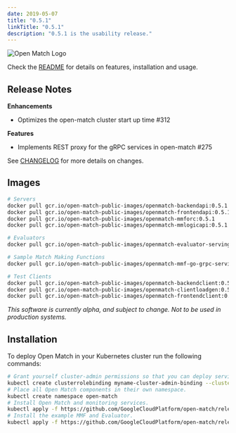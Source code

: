 ```yaml
---
date: 2019-05-07
title: "0.5.1"
linkTitle: "0.5.1"
description: "0.5.1 is the usability release."
---
```


![Open Match Logo](../../../../../images/logo-with-name.png)

Check the [README](https://github.com/GoogleCloudPlatform/open-match/tree/release-0.5) for details on features, installation and usage.

Release Notes
-------------
**Enhancements**

 * Optimizes the open-match cluster start up time #312 

**Features**

 * Implements REST proxy for the gRPC services in open-match #275 

See [CHANGELOG](https://github.com/GoogleCloudPlatform/open-match/blob/release-0.5.1/CHANGELOG.md) for more details on changes.

Images
------

```bash
# Servers
docker pull gcr.io/open-match-public-images/openmatch-backendapi:0.5.1
docker pull gcr.io/open-match-public-images/openmatch-frontendapi:0.5.1
docker pull gcr.io/open-match-public-images/openmatch-mmforc:0.5.1
docker pull gcr.io/open-match-public-images/openmatch-mmlogicapi:0.5.1

# Evaluators
docker pull gcr.io/open-match-public-images/openmatch-evaluator-serving:0.5.1

# Sample Match Making Functions
docker pull gcr.io/open-match-public-images/openmatch-mmf-go-grpc-serving-simple:0.5.1

# Test Clients
docker pull gcr.io/open-match-public-images/openmatch-backendclient:0.5.1
docker pull gcr.io/open-match-public-images/openmatch-clientloadgen:0.5.1
docker pull gcr.io/open-match-public-images/openmatch-frontendclient:0.5.1
```

_This software is currently alpha, and subject to change. Not to be used in production systems._

Installation
------------

To deploy Open Match in your Kubernetes cluster run the following commands:

```bash
# Grant yourself cluster-admin permissions so that you can deploy service accounts.
kubectl create clusterrolebinding myname-cluster-admin-binding --clusterrole=cluster-admin --user=$(YOUR_KUBERNETES_USER_NAME)
# Place all Open Match components in their own namespace.
kubectl create namespace open-match
# Install Open Match and monitoring services.
kubectl apply -f https://github.com/GoogleCloudPlatform/open-match/releases/download/v0.5.1/install.yaml --namespace open-match
# Install the example MMF and Evaluator.
kubectl apply -f https://github.com/GoogleCloudPlatform/open-match/releases/download/v0.5.1/install-example.yaml --namespace open-match
```